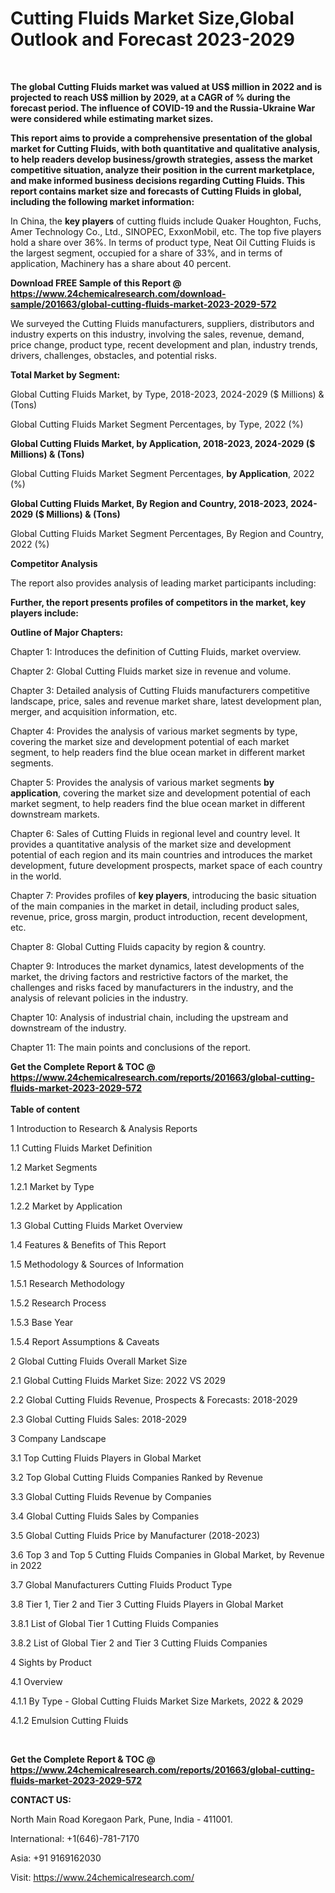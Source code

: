 <h1>Cutting Fluids Market Size,Global Outlook and Forecast 2023-2029</h1><br/><p><strong>The global Cutting Fluids market was valued at US$ million in 2022 and is projected to reach US$ million by 2029, at a <strong>CAGR</strong> of % during the forecast period. The influence of COVID-19 and the Russia-Ukraine War were considered while estimating market sizes.</strong></p><p><strong>This report aims to provide a comprehensive presentation of the global market for Cutting Fluids, with both quantitative and qualitative analysis, to help readers develop business/growth strategies, assess the market competitive situation, analyze their position in the current marketplace, and make informed business decisions regarding Cutting Fluids. This report contains market size and forecasts of Cutting Fluids in global, including the following market information:</strong></p><p>In China, the <strong>key players</strong> of cutting fluids include Quaker Houghton, Fuchs, Amer Technology Co., Ltd., SINOPEC, ExxonMobil, etc. The top five players hold a share over 36%. In terms of product type, Neat Oil Cutting Fluids is the largest segment, occupied for a share of 33%, and in terms of application, Machinery has a share about 40 percent.</p><div><b>Download FREE Sample of this Report @ <a href="https://www.24chemicalresearch.com/download-sample/201663/global-cutting-fluids-market-2023-2029-572">https://www.24chemicalresearch.com/download-sample/201663/global-cutting-fluids-market-2023-2029-572</a></b></div><p>We surveyed the Cutting Fluids manufacturers, suppliers, distributors and industry experts on this industry, involving the sales, revenue, demand, price change, product type, recent development and plan, industry trends, drivers, challenges, obstacles, and potential risks.</p><p><strong>Total Market by Segment:</strong></p><p>Global Cutting Fluids Market, by Type, 2018-2023, 2024-2029 ($ Millions) & (Tons)</p><p>Global Cutting Fluids Market Segment Percentages, by Type, 2022 (%)</p><p><strong>Global Cutting Fluids Market, <strong>by Application</strong>, 2018-2023, 2024-2029 ($ Millions) & (Tons)</strong></p><p>Global Cutting Fluids Market Segment Percentages, <strong>by Application</strong>, 2022 (%)</p><p><strong>Global Cutting Fluids Market, By Region and Country, 2018-2023, 2024-2029 ($ Millions) & (Tons)</strong></p><p>Global Cutting Fluids Market Segment Percentages, By Region and Country, 2022 (%)</p><p><strong>Competitor Analysis</strong></p><p>The report also provides analysis of leading market participants including:</p><p><strong>Further, the report presents profiles of competitors in the market, <strong>key players</strong> include:</strong></p><p><strong>Outline of Major Chapters:</strong></p><p>Chapter 1: Introduces the definition of Cutting Fluids, market overview.</p><p>Chapter 2: Global Cutting Fluids market size in revenue and volume.</p><p>Chapter 3: Detailed analysis of Cutting Fluids manufacturers competitive landscape, price, sales and revenue market share, latest development plan, merger, and acquisition information, etc.</p><p>Chapter 4: Provides the analysis of various market segments by type, covering the market size and development potential of each market segment, to help readers find the blue ocean market in different market segments.</p><p>Chapter 5: Provides the analysis of various market segments <strong>by application</strong>, covering the market size and development potential of each market segment, to help readers find the blue ocean market in different downstream markets.</p><p>Chapter 6: Sales of Cutting Fluids in regional level and country level. It provides a quantitative analysis of the market size and development potential of each region and its main countries and introduces the market development, future development prospects, market space of each country in the world.</p><p>Chapter 7: Provides profiles of <strong>key players</strong>, introducing the basic situation of the main companies in the market in detail, including product sales, revenue, price, gross margin, product introduction, recent development, etc.</p><p>Chapter 8: Global Cutting Fluids capacity by region & country.</p><p>Chapter 9: Introduces the market dynamics, latest developments of the market, the driving factors and restrictive factors of the market, the challenges and risks faced by manufacturers in the industry, and the analysis of relevant policies in the industry.</p><p>Chapter 10: Analysis of industrial chain, including the upstream and downstream of the industry.</p><p>Chapter 11: The main points and conclusions of the report.</p><div><b>Get the Complete Report & TOC @ <a href="https://www.24chemicalresearch.com/reports/201663/global-cutting-fluids-market-2023-2029-572">https://www.24chemicalresearch.com/reports/201663/global-cutting-fluids-market-2023-2029-572</a></b></div><br><b>Table of content</b><p>1 Introduction to Research & Analysis Reports<br />
 
  1.1 Cutting Fluids Market Definition<br />
 
  1.2 Market Segments<br />
 
  1.2.1 Market by Type<br />
 
  1.2.2 Market by Application<br />
 
  1.3 Global Cutting Fluids Market Overview<br />
 
  1.4 Features & Benefits of This Report<br />
 
  1.5 Methodology & Sources of Information<br />
 
  1.5.1 Research Methodology<br />
 
  1.5.2 Research Process<br />
 
  1.5.3 Base Year<br />
 
  1.5.4 Report Assumptions & Caveats<br />
 
 2 Global Cutting Fluids Overall Market Size<br />
 
  2.1 Global Cutting Fluids Market Size: 2022 VS 2029<br />
 
  2.2 Global Cutting Fluids Revenue, Prospects & Forecasts: 2018-2029<br />
 
  2.3 Global Cutting Fluids Sales: 2018-2029<br />
 
 3 Company Landscape<br />
 
  3.1 Top Cutting Fluids Players in Global Market<br />
 
  3.2 Top Global Cutting Fluids Companies Ranked by Revenue<br />
 
  3.3 Global Cutting Fluids Revenue by Companies<br />
 
  3.4 Global Cutting Fluids Sales by Companies<br />
 
  3.5 Global Cutting Fluids Price by Manufacturer (2018-2023)<br />
 
  3.6 Top 3 and Top 5 Cutting Fluids Companies in Global Market, by Revenue in 2022<br />
 
  3.7 Global Manufacturers Cutting Fluids Product Type<br />
 
  3.8 Tier 1, Tier 2 and Tier 3 Cutting Fluids Players in Global Market<br />
 
  3.8.1 List of Global Tier 1 Cutting Fluids Companies<br />
 
  3.8.2 List of Global Tier 2 and Tier 3 Cutting Fluids Companies<br />
 
 4 Sights by Product<br />
 
  4.1 Overview<br />
 
  4.1.1 By Type - Global Cutting Fluids Market Size Markets, 2022 & 2029<br />
 
  4.1.2 Emulsion Cutting Fluids<br />
 
  <br><div><b>Get the Complete Report & TOC @ <a href="https://www.24chemicalresearch.com/reports/201663/global-cutting-fluids-market-2023-2029-572">https://www.24chemicalresearch.com/reports/201663/global-cutting-fluids-market-2023-2029-572</a></b></div></p>
 
 <b>CONTACT US:</b><br>
 
 North Main Road Koregaon Park, Pune, India - 411001.<br/>
 
 International: +1(646)-781-7170<br/>
 
 Asia: +91 9169162030<br/>
 
 Visit: <a href="https://www.24chemicalresearch.com/">https://www.24chemicalresearch.com/</a>
 
 <br>